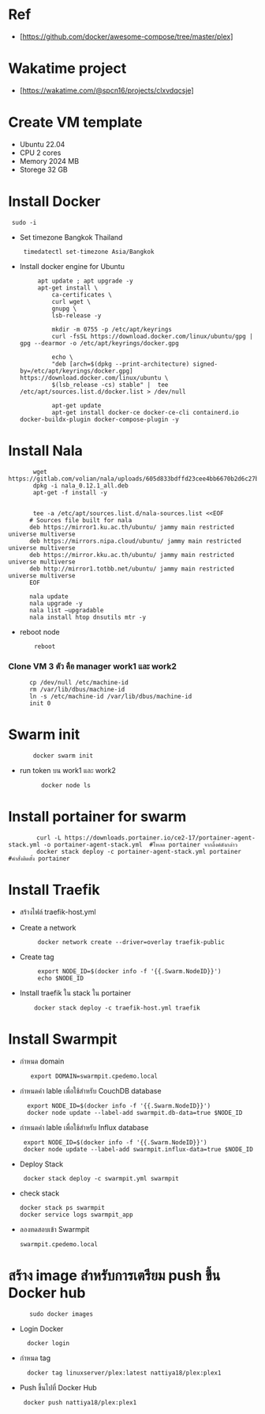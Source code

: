 # Ref
- [https://github.com/docker/awesome-compose/tree/master/plex]
# Wakatime project
- [https://wakatime.com/@spcn16/projects/clxvdqcsje]

# Create VM template
*  Ubuntu 22.04
*  CPU 2 cores
*  Memory 2024 MB
*  Storege 32 GB
# Install Docker

     sudo -i
* Set timezone Bangkok Thailand

       timedatectl set-timezone Asia/Bangkok
* Install docker engine for Ubuntu

           apt update ; apt upgrade -y
           apt-get install \
               ca-certificates \
               curl wget \
               gnupg \
               lsb-release -y
               
               mkdir -m 0755 -p /etc/apt/keyrings
               curl -fsSL https://download.docker.com/linux/ubuntu/gpg | gpg --dearmor -o /etc/apt/keyrings/docker.gpg
               
               echo \
               "deb [arch=$(dpkg --print-architecture) signed-by=/etc/apt/keyrings/docker.gpg] https://download.docker.com/linux/ubuntu \
               $(lsb_release -cs) stable" |  tee /etc/apt/sources.list.d/docker.list > /dev/null
               
               apt-get update
               apt-get install docker-ce docker-ce-cli containerd.io docker-buildx-plugin docker-compose-plugin -y
       
 # Install Nala
           wget https://gitlab.com/volian/nala/uploads/605d833bdffd23cee4bb6670b2d6c27b/nala_0.12.1_all.deb
           dpkg -i nala_0.12.1_all.deb 
           apt-get -f install -y  
           
           
           tee -a /etc/apt/sources.list.d/nala-sources.list <<EOF 
          # Sources file built for nala
          deb https://mirror1.ku.ac.th/ubuntu/ jammy main restricted universe multiverse
          deb https://mirrors.nipa.cloud/ubuntu/ jammy main restricted universe multiverse
          deb https://mirror.kku.ac.th/ubuntu/ jammy main restricted universe multiverse
          deb http://mirror1.totbb.net/ubuntu/ jammy main restricted universe multiverse
          EOF
          
          nala update  
          nala upgrade -y 
          nala list —upgradable
          nala install htop dnsutils mtr -y
* reboot node

          reboot
### Clone VM 3 ตัว คือ manager work1 และ work2

          cp /dev/null /etc/machine-id
          rm /var/lib/dbus/machine-id
          ln -s /etc/machine-id /var/lib/dbus/machine-id
          init 0

# Swarm init
           docker swarm init
* run token บน work1 และ work2

            docker node ls
            
# Install portainer for swarm
            curl -L https://downloads.portainer.io/ce2-17/portainer-agent-stack.yml -o portainer-agent-stack.yml  #โหลด portainer จากลิ้งค์ดังกล่าว 
            docker stack deploy -c portainer-agent-stack.yml portainer  #คำสั่งติดตั้ง portainer
      
# Install Traefik
* สร้างไฟล์ traefik-host.yml
* Create a network

           docker network create --driver=overlay traefik-public
           
* Create tag 

           export NODE_ID=$(docker info -f '{{.Swarm.NodeID}}')
           echo $NODE_ID
* Install traefik ใน stack ใน portainer

          docker stack deploy -c traefik-host.yml traefik
          
# Install Swarmpit
* กำหนด domain

         export DOMAIN=swarmpit.cpedemo.local
     
* กำหนดค่า lable เพื่อใช้สำหรับ CouchDB database

        export NODE_ID=$(docker info -f '{{.Swarm.NodeID}}')
        docker node update --label-add swarmpit.db-data=true $NODE_ID
     
* กำหนดค่า lable เพื่อใช้สำหรับ Influx database

       export NODE_ID=$(docker info -f '{{.Swarm.NodeID}}')
       docker node update --label-add swarmpit.influx-data=true $NODE_ID
     
* Deploy Stack 

       docker stack deploy -c swarmpit.yml swarmpit
     
* check stack 

      docker stack ps swarmpit
      docker service logs swarmpit_app
      
* ลองทดสอบเข้า Swarmpit

      swarmpit.cpedemo.local
     
# สร้าง image สำหรับการเตรียม push ขึ้น Docker hub

          sudo docker images
       
  * Login Docker
  
          docker login
      
  * กำหนด tag
          
          docker tag linuxserver/plex:latest nattiya18/plex:plex1
  
  * Push ขึ้นไปที่ Docker Hub 
  
         docker push nattiya18/plex:plex1
